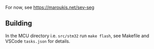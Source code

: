 For now, see <https://maroukis.net/sev-seg> 

## Building 
In the MCU directory i.e. `src/stm32` run `make flash`, see Makefile and VSCode `tasks.json` for details.
